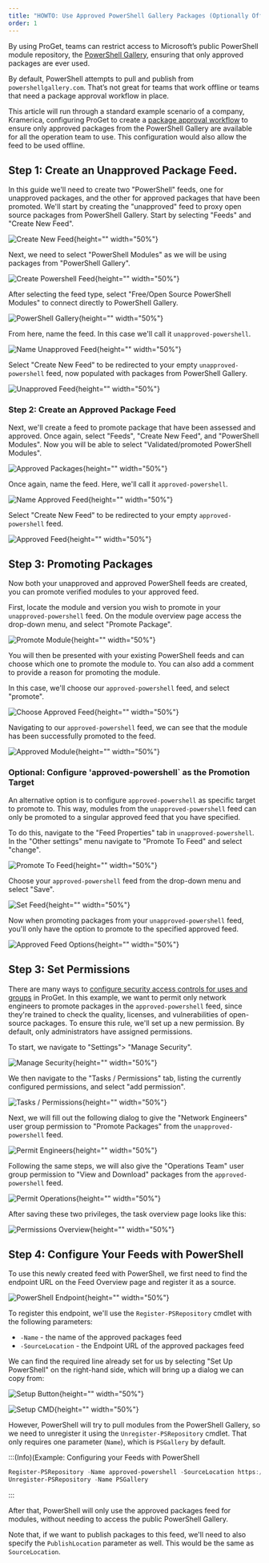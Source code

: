 ```yaml
---
title: "HOWTO: Use Approved PowerShell Gallery Packages (Optionally Offline)"
order: 1
---
```



By using ProGet, teams can restrict access to Microsoft’s public PowerShell module repository, the [PowerShell Gallery](https://www.powershellgallery.com/), ensuring that only approved packages are ever used.

By default, PowerShell attempts to pull and publish from `powershellgallery.com`. That’s not great for teams that work offline or teams that need a package approval workflow in place.

This article will run through a standard example scenario of a company, Kramerica, configuring ProGet to create a [package approval workflow](https://blog.inedo.com/nuget/package-approval-workflow) to ensure only approved packages from the PowerShell Gallery are available for all the operation team to use. This configuration would also allow the feed to be used offline.

## Step 1: Create an Unapproved Package Feed.

In this guide we'll need to create two "PowerShell" feeds, one for unapproved packages, and the other for approved packages that have been promoted. We'll start by creating the "unapproved" feed to proxy open source packages from PowerShell Gallery. Start by selecting "Feeds" and "Create New Feed".

![Create New Feed](/resources/docs/proget-feeds-createnewfeed.png){height="" width="50%"}

Next, we need to select "PowerShell Modules" as we will be using packages from "PowerShell Gallery".

![Create Powershell Feed](/resources/docs/proget-feeds-powershellselect.png){height="" width="50%"}

After selecting the feed type, select "Free/Open Source PowerShell Modules" to connect directly to PowerShell Gallery.

![PowerShell Gallery](/resources/docs/proget-powershell-connecttoorg.png){height="" width="50%"}

From here, name the feed. In this case we'll call it `unapproved-powershell`.

![Name Unapproved Feed](/resources/docs/proget-powershell-nameunapproved.png){height="" width="50%"}

Select "Create New Feed" to be redirected to your empty `unapproved-powershell` feed, now populated with packages from PowerShell Gallery.

![Unapproved Feed](/resources/docs/proget-powershell-unapprovedfeed.png){height="" width="50%"}

### Step 2: Create an Approved Package Feed

Next, we'll create a feed to promote package that have been assessed and approved. Once again, select "Feeds", "Create New Feed", and "PowerShell Modules". Now you will be able to select "Validated/promoted PowerShell Modules".

![Approved Packages](/resources/docs/proget-powershell-validated.png){height="" width="50%"}

Once again, name the feed. Here, we'll call it `approved-powershell`.

![Name Approved Feed](/resources/docs/proget-powershell-nameapproved.png){height="" width="50%"}

Select "Create New Feed" to be redirected to your empty `approved-powershell` feed.

![Approved Feed](/resources/docs/proget-powershell-approvedfeed.png){height="" width="50%"}

## Step 3: Promoting Packages

Now both your unapproved and approved PowerShell feeds are created, you can promote verified modules to your approved feed.

First, locate the module and version you wish to promote in your `unapproved-powershell` feed. On the module overview page access the drop-down menu, and select "Promote Package".

![Promote Module](/resources/docs/proget-powershell-promotemodule.png){height="" width="50%"}

You will then be presented with your existing PowerShell feeds and can choose which one to promote the module to. You can also add a comment to provide a reason for promoting the module.

In this case, we'll choose our `approved-powershell` feed, and select "promote".

![Choose Approved Feed](/resources/docs/proget-powershell-choosefeed.png){height="" width="50%"}

Navigating to our `approved-powershell` feed, we can see that the module has been successfully promoted to the feed.

![Approved Module](/resources/docs/proget-powershell-approvedmodule.png){height="" width="50%"}

### Optional: Configure 'approved-powershell` as the Promotion Target

An alternative option is to configure `approved-powershell` as specific target to promote to. This way, modules from the `unapproved-powershell` feed can only be promoted to a singular approved feed that you have specified.

To do this, navigate to the "Feed Properties" tab in `unapproved-powershell`. In the "Other settings" menu navigate to "Promote To Feed" and select "change".

![Promote To Feed](/resources/docs/proget-powershell-feedproperties-promotetofeed.png){height="" width="50%"}

Choose your `approved-powershell` feed from the drop-down menu and select "Save".

![Set Feed](/resources/docs/proget-powershell-feedproperties-setfeed.png){height="" width="50%"}

Now when promoting packages from your `unapproved-powershell` feed, you'll only have the option to promote to the specified approved feed.

![Approved Feed Options](/resources/docs/proget-powershell-singlefeed.png){height="" width="50%"}

## Step 3: Set Permissions

There are many ways to [configure security access controls for uses and groups](/docs/proget/administration-security) in ProGet. In this example, we want to permit only network engineers to promote packages in the `approved-powershell` feed, since they're trained to check the quality, licenses, and vulnerabilities of open-source packages. To ensure this rule, we'll set up a new permission. By default, only administrators have assigned permissions.

To start, we navigate to "Settings"> "Manage Security".

![Manage Security](/resources/docs/proget-admin-managesecurity.png){height="" width="50%"}

We then navigate to the "Tasks / Permissions" tab, listing the currently configured permissions, and select "add permission".

![Tasks / Permissions](/resources/docs/proget-admin-taskspermissions-add.png){height="" width="50%"}

Next, we will fill out the following dialog to give the "Network Engineers" user group permission to "Promote Packages" from the `unapproved-powershell` feed.

![Permit Engineers](/resources/docs/proget-powershell-permitengineers.png){height="" width="50%"}

Following the same steps, we will also give the "Operations Team" user group permission to "View and Download" packages from the `approved-powershell` feed.

![Permit Operations](/resources/docs/proget-powershell-permitoperations.png){height="" width="50%"}

After saving these two privileges, the task overview page looks like this:

![Permissions Overview](/resources/docs/proget-admin-taskspermissions-powershelladded.png){height="" width="50%"}

## Step 4: Configure Your Feeds with PowerShell

To use this newly created feed with PowerShell, we first need to find the endpoint URL on the Feed Overview page and register it as a source.

![PowerShell Endpoint](/resources/docs/proget-powershell-endpoint.png){height="" width="50%"}

To register this endpoint, we'll use the `Register-PSRepository` cmdlet with the following parameters:

- `-Name` - the name of the approved packages feed
- `-SourceLocation` - the Endpoint URL of the approved packages feed

We can find the required line already set for us by selecting "Set Up PowerShell" on the right-hand side, which will bring up a dialog we can copy from:

![Setup Button](/resources/docs/proget-powershell-setupselect.png){height="" width="50%"}

![Setup CMD](/resources/docs/proget-powershell-setupcmd.png){height="" width="50%"}

However, PowerShell will try to pull modules from the PowerShell Gallery, so we need to unregister it using the `Unregister-PSRepository` cmdlet. That only requires one parameter (`Name`), which is `PSGallery` by default.

:::(Info)(Example: Configuring your Feeds with PowerShell

```powershell
Register-PSRepository -Name approved-powershell -SourceLocation https://«host-name»/nuget/approved-powershell
Unregister-PSRepository -Name PSGallery
```
:::

After that, PowerShell will only use the approved packages feed for modules, without needing to access the public PowerShell Gallery.

Note that, if we want to publish packages to this feed, we'll need to also specify the `PublishLocation` parameter as well. This would be the same as `SourceLocation`.
